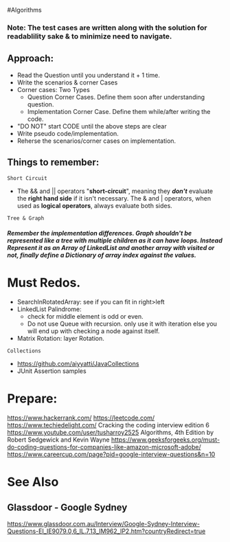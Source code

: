 #Algorithms
### Note: The test cases are written along with the solution for readablility sake & to minimize need to navigate.

## Approach:
* Read the Question until you understand it + 1 time.
* Write the scenarios & corner Cases
* Corner cases: Two Types
    * Question Corner Cases. Define them soon after understanding question.
    * Implementation Corner Case. Define them while/after writing the code.
* "DO NOT" start CODE until the above steps are clear
* Write pseudo code/implementation.
* Reherse the scenarios/corner cases on implementation.

## Things to remember:
~~~
Short Circuit
~~~
* The && and || operators "**short-circuit**", meaning they ***don't*** evaluate the **right hand side** if it isn't necessary. The & and | operators, when used as **logical operators**, always evaluate both sides.
~~~
Tree & Graph
~~~
##### Remember the implementation differences. Graph shouldn't be represented like a tree with multiple children as it can have loops. Instead Represent it as an Array of LinkedList and another array with visited or not, finally define a Dictionary of array index against the values.
# Must Redos.
* SearchInRotatedArray: see if you can fit in right>left
* LinkedList Palindrome: 
    * check for middle element is odd or even. 
    * Do not use Queue with recursion. only use it with iteration else you will end up with checking a node against itself.
* Matrix Rotation: layer Rotation. 
~~~
Collections
~~~
* https://github.com/aiyyatti/JavaCollections
* JUnit Assertion samples
  
# Prepare:
https://www.hackerrank.com/
https://leetcode.com/
https://www.techiedelight.com/
Cracking the coding interview edition 6
https://www.youtube.com/user/tusharroy2525
Algorithms, 4th Edition by Robert Sedgewick and Kevin Wayne
https://www.geeksforgeeks.org/must-do-coding-questions-for-companies-like-amazon-microsoft-adobe/
https://www.careercup.com/page?pid=google-interview-questions&n=10

# See Also
## Glassdoor - Google Sydney
https://www.glassdoor.com.au/Interview/Google-Sydney-Interview-Questions-EI_IE9079.0,6_IL.7,13_IM962_IP2.htm?countryRedirect=true

